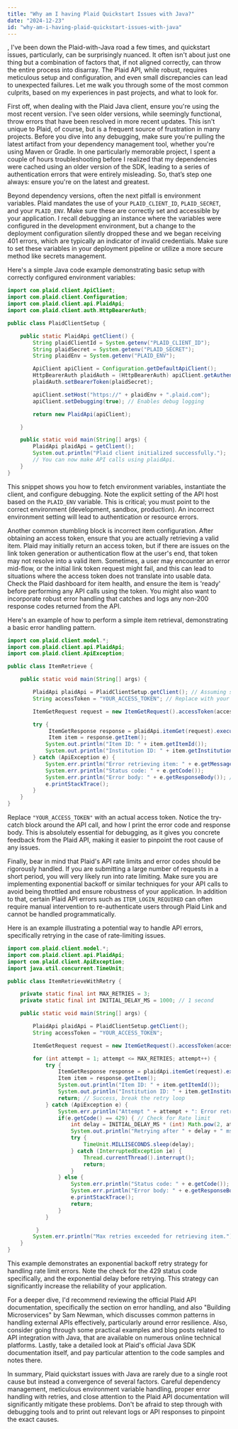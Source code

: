 ```yaml
---
title: "Why am I having Plaid Quickstart Issues with Java?"
date: "2024-12-23"
id: "why-am-i-having-plaid-quickstart-issues-with-java"
---
```


,  I've been down the Plaid-with-Java road a few times, and quickstart issues, particularly, can be surprisingly nuanced. It often isn't about just one thing but a combination of factors that, if not aligned correctly, can throw the entire process into disarray. The Plaid API, while robust, requires meticulous setup and configuration, and even small discrepancies can lead to unexpected failures. Let me walk you through some of the most common culprits, based on my experiences in past projects, and what to look for.

First off, when dealing with the Plaid Java client, ensure you're using the most recent version. I've seen older versions, while seemingly functional, throw errors that have been resolved in more recent updates. This isn't unique to Plaid, of course, but is a frequent source of frustration in many projects. Before you dive into any debugging, make sure you're pulling the latest artifact from your dependency management tool, whether you're using Maven or Gradle. In one particularly memorable project, I spent a couple of hours troubleshooting before I realized that my dependencies were cached using an older version of the SDK, leading to a series of authentication errors that were entirely misleading. So, that’s step one always: ensure you're on the latest and greatest.

Beyond dependency versions, often the next pitfall is environment variables. Plaid mandates the use of your `PLAID_CLIENT_ID`, `PLAID_SECRET`, and your `PLAID_ENV`. Make sure these are correctly set and accessible by your application. I recall debugging an instance where the variables were configured in the development environment, but a change to the deployment configuration silently dropped these and we began receiving 401 errors, which are typically an indicator of invalid credentials. Make sure to set these variables in your deployment pipeline or utilize a more secure method like secrets management.

Here's a simple Java code example demonstrating basic setup with correctly configured environment variables:

```java
import com.plaid.client.ApiClient;
import com.plaid.client.Configuration;
import com.plaid.client.api.PlaidApi;
import com.plaid.client.auth.HttpBearerAuth;

public class PlaidClientSetup {

    public static PlaidApi getClient() {
        String plaidClientId = System.getenv("PLAID_CLIENT_ID");
        String plaidSecret = System.getenv("PLAID_SECRET");
        String plaidEnv = System.getenv("PLAID_ENV");

        ApiClient apiClient = Configuration.getDefaultApiClient();
        HttpBearerAuth plaidAuth = (HttpBearerAuth) apiClient.getAuthentication("plaidAuth");
        plaidAuth.setBearerToken(plaidSecret);

        apiClient.setHost("https://" + plaidEnv + ".plaid.com");
        apiClient.setDebugging(true); // Enables debug logging

        return new PlaidApi(apiClient);

    }

    public static void main(String[] args) {
        PlaidApi plaidApi = getClient();
        System.out.println("Plaid client initialized successfully.");
        // You can now make API calls using plaidApi.
    }
}
```

This snippet shows you how to fetch environment variables, instantiate the client, and configure debugging. Note the explicit setting of the API host based on the `PLAID_ENV` variable. This is critical; you must point to the correct environment (development, sandbox, production). An incorrect environment setting will lead to authentication or resource errors.

Another common stumbling block is incorrect item configuration. After obtaining an access token, ensure that you are actually retrieving a valid item. Plaid may initially return an access token, but if there are issues on the link token generation or authentication flow at the user's end, that token may not resolve into a valid item. Sometimes, a user may encounter an error mid-flow, or the initial link token request might fail, and this can lead to situations where the access token does not translate into usable data. Check the Plaid dashboard for item health, and ensure the item is 'ready' before performing any API calls using the token. You might also want to incorporate robust error handling that catches and logs any non-200 response codes returned from the API.

Here's an example of how to perform a simple item retrieval, demonstrating a basic error handling pattern.

```java
import com.plaid.client.model.*;
import com.plaid.client.api.PlaidApi;
import com.plaid.client.ApiException;

public class ItemRetrieve {

    public static void main(String[] args) {

        PlaidApi plaidApi = PlaidClientSetup.getClient(); // Assuming setup from previous example
        String accessToken = "YOUR_ACCESS_TOKEN"; // Replace with your actual access token

        ItemGetRequest request = new ItemGetRequest().accessToken(accessToken);

        try {
             ItemGetResponse response = plaidApi.itemGet(request).execute();
             Item item = response.getItem();
            System.out.println("Item ID: " + item.getItemId());
            System.out.println("Institution ID: " + item.getInstitutionId());
        } catch (ApiException e) {
            System.err.println("Error retrieving item: " + e.getMessage());
            System.err.println("Status code: " + e.getCode());
            System.err.println("Error body: " + e.getResponseBody()); // Useful for debug
            e.printStackTrace();
        }
    }
}
```

Replace `"YOUR_ACCESS_TOKEN"` with an actual access token. Notice the try-catch block around the API call, and how I print the error code and response body. This is absolutely essential for debugging, as it gives you concrete feedback from the Plaid API, making it easier to pinpoint the root cause of any issues.

Finally, bear in mind that Plaid's API rate limits and error codes should be rigorously handled. If you are submitting a large number of requests in a short period, you will very likely run into rate limiting. Make sure you are implementing exponential backoff or similar techniques for your API calls to avoid being throttled and ensure robustness of your application. In addition to that, certain Plaid API errors such as `ITEM_LOGIN_REQUIRED` can often require manual intervention to re-authenticate users through Plaid Link and cannot be handled programmatically.

Here is an example illustrating a potential way to handle API errors, specifically retrying in the case of rate-limiting issues.

```java
import com.plaid.client.model.*;
import com.plaid.client.api.PlaidApi;
import com.plaid.client.ApiException;
import java.util.concurrent.TimeUnit;

public class ItemRetrieveWithRetry {

    private static final int MAX_RETRIES = 3;
    private static final int INITIAL_DELAY_MS = 1000; // 1 second

    public static void main(String[] args) {

        PlaidApi plaidApi = PlaidClientSetup.getClient();
        String accessToken = "YOUR_ACCESS_TOKEN";

        ItemGetRequest request = new ItemGetRequest().accessToken(accessToken);

        for (int attempt = 1; attempt <= MAX_RETRIES; attempt++) {
            try {
                ItemGetResponse response = plaidApi.itemGet(request).execute();
                Item item = response.getItem();
                System.out.println("Item ID: " + item.getItemId());
                System.out.println("Institution ID: " + item.getInstitutionId());
                return; // Success, break the retry loop
            } catch (ApiException e) {
                System.err.println("Attempt " + attempt + ": Error retrieving item: " + e.getMessage());
                if(e.getCode() == 429) { // Check for Rate limit
                    int delay = INITIAL_DELAY_MS * (int) Math.pow(2, attempt - 1); // Exponential backoff
                    System.out.println("Retrying after " + delay + " ms...");
                    try {
                        TimeUnit.MILLISECONDS.sleep(delay);
                    } catch (InterruptedException ie) {
                        Thread.currentThread().interrupt();
                        return;
                    }
                } else {
                    System.err.println("Status code: " + e.getCode());
                    System.err.println("Error body: " + e.getResponseBody());
                    e.printStackTrace();
                    return;
                }
            }

         }
        System.err.println("Max retries exceeded for retrieving item.");
    }
}
```

This example demonstrates an exponential backoff retry strategy for handling rate limit errors. Note the check for the 429 status code specifically, and the exponential delay before retrying. This strategy can significantly increase the reliability of your application.

For a deeper dive, I'd recommend reviewing the official Plaid API documentation, specifically the section on error handling, and also "Building Microservices" by Sam Newman, which discusses common patterns in handling external APIs effectively, particularly around error resilience. Also, consider going through some practical examples and blog posts related to API integration with Java, that are available on numerous online technical platforms. Lastly, take a detailed look at Plaid's official Java SDK documentation itself, and pay particular attention to the code samples and notes there.

In summary, Plaid quickstart issues with Java are rarely due to a single root cause but instead a convergence of several factors. Careful dependency management, meticulous environment variable handling, proper error handling with retries, and close attention to the Plaid API documentation will significantly mitigate these problems. Don't be afraid to step through with debugging tools and to print out relevant logs or API responses to pinpoint the exact causes.
